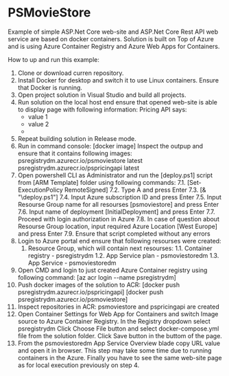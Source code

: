 # PSMovieStore
Example of simple ASP.Net Core web-site and ASP.Net Core Rest API web service are based on docker containers.
Solution is built on Top of Azure and is using Azure Container Registry and Azure Web Apps for Containers.

How to up and run this example:
1. Clone or download curren repository.
2. Install Docker for desktop and switch it to use Linux containers. Ensure that Docker is running.
3. Open project solution in Visual Studio and build all projects.
4. Run solution on the local host end ensure that opened web-site is able to display page with following information:
	Pricing API says:
	- value 1
	- value 2
	- <ID of docker container with web-service>
5. Repeat building solution in Release mode.
6. Run in command console: [docker image]
   Inspect the outpup and ensure that it contains following images:
      psregistrydm.azurecr.io/psmoviestore  latest
	  psregistrydm.azurecr.io/pspricingapi  latest
7. Open powershell CLI as Administrator and run the [deploy.ps1] script from [ARM Template] folder using following commands:
	7.1. [Set-ExecutionPolicy RemoteSigned] 
	7.2. Type A and press Enter
	7.3. [& "<Absolute path to deploy.ps1>\deploy.ps1"]
	7.4. Input Azure subscription ID and press Enter
	7.5. Input Resourse Group name for all resourses [psmoviestore] and press Enter
	7.6. Input name of deployment [InitialDeployment] and press Enter
	7.7. Proceed with login authorization in Azure
	7.8. In case of question about Resourse Group location, input required Azure Location [West Europe] and press Enter
	7.9. Ensure that script completed without any errors
8. Login to Azure portal end ensure that following resourses were created:
	1. Resource Group, which will contain next resourses:
	1.1. Container registry - psregistrydm
	1.2. App Service plan - psmoviestoredm
	1.3. App Service - psmoviestoredm
9. Open CMD and login to just created Azure Container registry using following command:
	[az acr login --name psregistrydm]
10. Push docker images of the solution to ACR:
	[docker push psregistrydm.azurecr.io/pspricingapi]
	[docker push psregistrydm.azurecr.io/psmoviestore]
11. Inspect repositories in ACR:
	psmoviestore and pspricingapi are created
12. Open Container Settings for Web App for Containers and switch Image source to Azure Container Registry.
In the Registry dropdown select psregistrydm
Click Choose File button and select docker-compose.yml file from the solution folder.
Click Save button in the buttom of the page.
13. From the psmoviestoredm App Service Overview blade copy URL value and open it in browser.
This step may take some time due to running containers in the Azure.
Finally you have to see the same web-site page as for local execution previously on step 4.
		
	
	
	